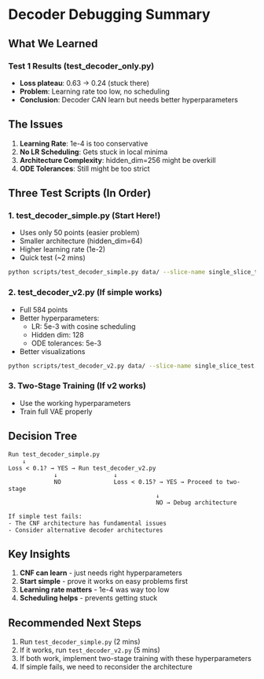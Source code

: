 # Decoder Debugging Summary

## What We Learned

### Test 1 Results (test_decoder_only.py)
- **Loss plateau**: 0.63 → 0.24 (stuck there)
- **Problem**: Learning rate too low, no scheduling
- **Conclusion**: Decoder CAN learn but needs better hyperparameters

## The Issues

1. **Learning Rate**: 1e-4 is too conservative
2. **No LR Scheduling**: Gets stuck in local minima
3. **Architecture Complexity**: hidden_dim=256 might be overkill
4. **ODE Tolerances**: Still might be too strict

## Three Test Scripts (In Order)

### 1. test_decoder_simple.py (Start Here!)
- Uses only 50 points (easier problem)
- Smaller architecture (hidden_dim=64)
- Higher learning rate (1e-2)
- Quick test (~2 mins)

```bash
python scripts/test_decoder_simple.py data/ --slice-name single_slice_test.npy
```

### 2. test_decoder_v2.py (If simple works)
- Full 584 points
- Better hyperparameters:
  - LR: 5e-3 with cosine scheduling
  - Hidden dim: 128
  - ODE tolerances: 5e-3
- Better visualizations

```bash
python scripts/test_decoder_v2.py data/ --slice-name single_slice_test.npy
```

### 3. Two-Stage Training (If v2 works)
- Use the working hyperparameters
- Train full VAE properly

## Decision Tree

```
Run test_decoder_simple.py
    ↓
Loss < 0.1? → YES → Run test_decoder_v2.py
             ↓                ↓
             NO               Loss < 0.15? → YES → Proceed to two-stage
                                          ↓
                                          NO → Debug architecture

If simple test fails:
- The CNF architecture has fundamental issues
- Consider alternative decoder architectures
```

## Key Insights

1. **CNF can learn** - just needs right hyperparameters
2. **Start simple** - prove it works on easy problems first
3. **Learning rate matters** - 1e-4 was way too low
4. **Scheduling helps** - prevents getting stuck

## Recommended Next Steps

1. Run `test_decoder_simple.py` (2 mins)
2. If it works, run `test_decoder_v2.py` (5 mins)
3. If both work, implement two-stage training with these hyperparameters
4. If simple fails, we need to reconsider the architecture
